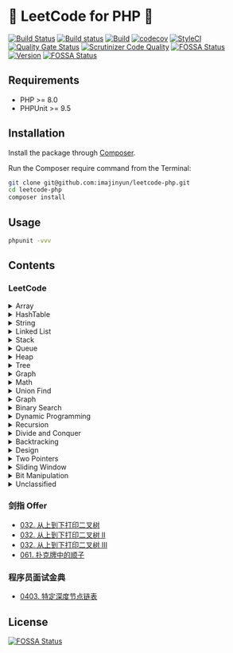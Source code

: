 # 💫 LeetCode for PHP 🐘

[![Build Status](https://travis-ci.com/imajinyun/leetcode-php.svg?branch=master)](https://travis-ci.com/imajinyun/leetcode-php)
[![Build status](https://ci.appveyor.com/api/projects/status/63m04iayror6ieh2?svg=true)](https://ci.appveyor.com/project/imajinyun/leetcode-php)
[![Build](https://github.com/imajinyun/leetcode-php/actions/workflows/build.yml/badge.svg)](https://github.com/imajinyun/leetcode-php/actions/workflows/build.yml)
[![codecov](https://codecov.io/gh/imajinyun/leetcode-php/branch/master/graph/badge.svg?token=Y9H1AHWLFY)](https://codecov.io/gh/imajinyun/leetcode-php)
[![StyleCI](https://github.styleci.io/repos/363634864/shield?branch=master)](https://github.styleci.io/repos/363634864?branch=master)
[![Quality Gate Status](https://sonarcloud.io/api/project_badges/measure?project=leetcode-php&metric=alert_status)](https://sonarcloud.io/dashboard?id=leetcode-php)
[![Scrutinizer Code Quality](https://scrutinizer-ci.com/g/imajinyun/leetcode-php/badges/quality-score.png?b=master)](https://scrutinizer-ci.com/g/imajinyun/leetcode-php/?branch=master)
[![FOSSA Status](https://app.fossa.com/api/projects/git%2Bgithub.com%2Fimajinyun%2Fleetcode-php.svg?type=shield)](https://app.fossa.com/projects/git%2Bgithub.com%2Fimajinyun%2Fleetcode-php?ref=badge_shield)
[![Version](https://img.shields.io/static/v1?label=version&message=%3E%3D8.0&color=%234F5893&labelColor=grey&logo=PHP&logoColor=blue&style=flat&link=https%3A%2F%2Fwww.php.net%2Fsupported-versions.php)](https://www.php.net/supported-versions.php)
[![FOSSA Status](https://app.fossa.com/api/projects/git%2Bgithub.com%2Fimajinyun%2Fleetcode-php.svg?type=shield)](https://app.fossa.com/projects/git%2Bgithub.com%2Fimajinyun%2Fleetcode-php?ref=badge_shield)

## Requirements

* PHP >= 8.0
* PHPUnit >= 9.5

## Installation

Install the package through [Composer](https://getcomposer.org/).

Run the Composer require command from the Terminal:

```bash
git clone git@github.com:imajinyun/leetcode-php.git
cd leetcode-php
composer install
```

## Usage

```bash
phpunit -vvv
```

## Contents

### LeetCode

<details>
<summary>Array</summary>

|Subject|Source|Solution|
|---|---|---|
|`0001. 两数之和`|[Two Sum](https://leetcode.com/problems/two-sum/)|[Solution](https://github.com/imajinyun/leetcode-php/blob/master/src/leetcode/TwoSum.php)|
|`0118. 杨辉三角`|[Pascal's Triangle](https://leetcode.com/problems/pascals-triangle/)|[Solution](https://github.com/imajinyun/leetcode-php/blob/master/src/leetcode/PascalsTriangle.php)|
|`0026. 删除有序数组中的重复项`|[Remove Duplicates from Sorted Array](https://leetcode.com/problems/remove-duplicates-from-sorted-array/)|[Solution](https://github.com/imajinyun/leetcode-php/blob/master/src/leetcode/RemoveDuplicatesFromSortedArray.php)|
|`0027. 移除元素`|[Remove Element](https://leetcode.com/problems/remove-element/)||
|`0035. 搜索插入位置`|[Search Insert Position](https://leetcode.com/problems/search-insert-position/)||
|`0053. 最大子序和`|[Maximum Subarray](https://leetcode.com/problems/maximum-subarray/)||
|`0066. 加一`|[Plus One](https://leetcode.com/problems/plus-one/)||
|`0088. 合并两个有序数组`|[Merge Sorted Array](https://leetcode.com/problems/merge-sorted-array/)||
|`0118. 杨辉三角`|[Pascal's Triangle](https://leetcode.com/problems/pascals-triangle/)||
|`0119. 杨辉三角 II`|[Pascal's Triangle II](https://leetcode.com/problems/pascals-triangle-ii/)||
|`0121. 买卖股票的最佳时机`|[Best Time to Buy and Sell Stock](https://leetcode.com/problems/best-time-to-buy-and-sell-stock/)||
|`0122. 买卖股票的最佳时机 II`|[Best Time to Buy and Sell Stock II](https://leetcode.com/problems/best-time-to-buy-and-sell-stock-ii/)||
|`0163. 缺失的区间`|[Missing Ranges](https://leetcode.com/problems/missing-ranges/)|[Solution](https://github.com/imajinyun/leetcode-php/blob/master/src/leetcode/MissingRanges.php)|
|`0167. 两数之和 II - 输入有序数组`|[Two Sum II - Input array is sorted](https://leetcode.com/problems/two-sum-ii-input-array-is-sorted/)||
|`0169. 多数元素`|[Majority Element](https://leetcode.com/problems/majority-element/)||
|`0189. 旋转数组`|[Rotate Array](https://leetcode.com/problems/rotate-array/)|[Solution](https://github.com/imajinyun/leetcode-php/blob/master/src/leetcode/RotateArray.php)|
|`0217. 存在重复元素`|[Contains Duplicate](https://leetcode.com/problems/contains-duplicate/)|[Solution](https://github.com/imajinyun/leetcode-php/blob/master/src/leetcode/ContainsDuplicate.php)|
|`0219. 存在重复元素 II`|[Contains Duplicate II](https://leetcode.com/problems/contains-duplicate-ii/)|[Solution](https://github.com/imajinyun/leetcode-php/blob/master/src/leetcode/ContainsDuplicateII.php)|
|`0228. 汇总区间`|[Summary Ranges](https://leetcode.com/problems/summary-ranges/)||
|`0238. `|[Product of Array Except Self](https://leetcode.com/problems/product-of-array-except-self/)|[Solution](https://github.com/imajinyun/leetcode-php/blob/master/src/leetcode/ProductOfArrayExceptSelf.php)|
|`0243. 最短单词距离`|[Shortest Word Distance](https://leetcode.com/problems/shortest-word-distance/)||
|`0268. 丢失的数字`|[Missing Number](https://leetcode.com/problems/missing-number/)||
|`0283. 移动零`|[Move Zeroes](https://leetcode.com/problems/move-zeroes/)|[Solution](https://github.com/imajinyun/leetcode-php/blob/master/src/leetcode/MoveZeroes.php)|
|`0350. 两个数组的交集 II`|[Intersection of Two Arrays II](https://leetcode.com/problems/intersection-of-two-arrays-ii/)|[Solution](https://github.com/imajinyun/leetcode-php/blob/master/src/leetcode/IntersectionOfTwoArraysII.php)|
|`0414. 第三大的数`|[Third Maximum Number](https://leetcode.com/problems/third-maximum-number/)||
|`0448. 找到所有数组中消失的数字`|[Find All Numbers Disappeared in an Array](https://leetcode.com/problems/find-all-numbers-disappeared-in-an-array/)||
|`0485. 最大连续 1 的个数`|[Max Consecutive Ones](https://leetcode.com/problems/max-consecutive-ones/)|[Solution](https://github.com/imajinyun/leetcode-php/blob/master/src/leetcode/MaxConsecutiveOnes.php)|
|`0509. 斐波那契数`|[Fibonacci Number](https://leetcode.com/problems/fibonacci-number/)|[Solution](https://github.com/imajinyun/leetcode-php/blob/master/src/leetcode/FibonacciNumber.php)|
|`0561. 数组拆分 I`|[Array Partition I](https://leetcode.com/problems/array-partition-i/)|[Solution](https://github.com/imajinyun/leetcode-php/blob/master/src/leetcode/ArrayPartitionI.php)|
|`0566. 重塑矩阵`|[Reshape the Matrix](https://leetcode.com/problems/reshape-the-matrix/)|[Solution](https://github.com/imajinyun/leetcode-php/blob/master/src/leetcode/ReshapeTheMatrix.php)|
|`0605. 种花问题`|[Can Place Flowers](https://leetcode.com/problems/can-place-flowers/)|[Solution](https://github.com/imajinyun/leetcode-php/blob/master/src/leetcode/CanPlaceFlowers.php)|
|`0628. 三个数的最大乘积`|[Maximum Product of Three Numbers](https://leetcode.com/problems/maximum-product-of-three-numbers/)||
|`0643. 子数组最大平均数 I`|[Maximum Average Subarray I](https://leetcode.com/problems/maximum-average-subarray-i/)||
|`0661. 图片平滑器`|[Image Smoother](https://leetcode.com/problems/image-smoother/)|[Solution](https://github.com/imajinyun/leetcode-php/blob/master/src/leetcode/ImageSmoother.php)|
|`0674. 最长连续递增序列`|[Longest Continuous Increasing Subsequence](https://leetcode.com/problems/longest-continuous-increasing-subsequence/)|[Solution](https://github.com/imajinyun/leetcode-php/blob/master/src/leetcode/LongestContinuousIncreasingSubsequence.php)|
|`0697. 数组的度`|[Degree of an Array](https://leetcode.com/problems/degree-of-an-array/)|[Solution](https://github.com/imajinyun/leetcode-php/blob/master/src/leetcode/DegreeOfAnArray.php)|
|`0717. 1 比特与 2 比特字符`|[1-bit and 2-bit Characters](https://leetcode.com/problems/1-bit-and-2-bit-characters/)|[Solution](https://github.com/imajinyun/leetcode-php/blob/master/src/leetcode/OneBitAndTwoBitCharacters.php)|
|`0724. 寻找数组的中心下标`|[Find Pivot Index](https://leetcode.com/problems/find-pivot-index/)|[Solution](https://github.com/imajinyun/leetcode-php/blob/master/src/leetcode/FindPivotIndex.php)|
|`0746. 使用最小花费爬楼梯`|[Min Cost Climbing Stairs](https://leetcode.com/problems/min-cost-climbing-stairs/)|[Solution](https://github.com/imajinyun/leetcode-php/blob/master/src/leetcode/MinCostClimbingStairs.php)|
|`0747. 至少是其他数字两倍的最大数`|[Largest Number At Least Twice of Others](https://leetcode.com/problems/largest-number-at-least-twice-of-others/)|[Solution](https://github.com/imajinyun/leetcode-php/blob/master/src/leetcode/LargestNumberAtLeastTwiceOfOthers.php)|
|`0766. 托普利茨矩阵`|[Toeplitz Matrix](https://leetcode.com/problems/toeplitz-matrix/)|[Solution](https://github.com/imajinyun/leetcode-php/blob/master/src/leetcode/ToeplitzMatrix.php)|
|`0830. 较大分组的位置`|[Positions of Large Groups](https://leetcode.com/problems/positions-of-large-groups/)|[Solution](https://github.com/imajinyun/leetcode-php/blob/master/src/leetcode/PositionsOfLargeGroups.php)|
|`0832. 翻转图像`|[Flipping an Image](https://leetcode.com/problems/flipping-an-image/)|[Solution](https://github.com/imajinyun/leetcode-php/blob/master/src/leetcode/FlippingAnImage.php)|
|`0867. 转置矩阵`|[Transpose Matrix](https://leetcode-cn.com/problems/transpose-matrix/)|[Solution]()|
|`0888. 公平的糖果棒交换`|[Fair Candy Swap](https://leetcode.com/problems/fair-candy-swap/)|[Solution](https://github.com/imajinyun/leetcode-php/blob/master/src/leetcode/FairCandySwap.php)|
|`0896. 单调数列`|[Monotonic Array](https://leetcode.com/problems/monotonic-array/)|[Solution](https://github.com/imajinyun/leetcode-php/blob/master/src/leetcode/MonotonicArray.php)|
|`0905. 按奇偶排序数组`|[Sort Array By Parity](https://leetcode.com/problems/sort-array-by-parity/)|[Solution](https://github.com/imajinyun/leetcode-php/blob/master/src/leetcode/SortArrayByParity.php)|
|`0914. 卡牌分组`|[X of a Kind in a Deck of Cards](https://leetcode.com/problems/x-of-a-kind-in-a-deck-of-cards/)|[Solution](https://github.com/imajinyun/leetcode-php/blob/master/src/leetcode/XOfAKindInADeckOfCards.php)|
|`0922. 按奇偶排序数组 II`|[Sort Array By Parity II](https://leetcode.com/problems/sort-array-by-parity-ii/)|[Solution](https://github.com/imajinyun/leetcode-php/blob/master/src/leetcode/SortArrayByParityII.php)|
|`0941. 有效的山脉数组`|[Valid Mountain Array](https://leetcode.com/problems/valid-mountain-array/)|[Solution](https://github.com/imajinyun/leetcode-php/blob/master/src/leetcode/ValidMountainArray.php)|
|`0977. 有序数组的平方`|[Squares of a Sorted Array](https://leetcode.com/problems/squares-of-a-sorted-array/)|[Solution](https://github.com/imajinyun/leetcode-php/blob/master/src/leetcode/SquaresOfASortedArray.php)|
|`0985. 查询后的偶数和`|[Sum of Even Numbers After Queries](https://leetcode.com/problems/sum-of-even-numbers-after-queries/)|[Solution](https://github.com/imajinyun/leetcode-php/blob/master/src/leetcode/SumOfEvenNumbersAfterQueries.php)|
|`0989. 数组形式的整数加法`|[Add to Array-Form of Integer](https://leetcode.com/problems/add-to-array-form-of-integer/)|[Solution](https://github.com/imajinyun/leetcode-php/blob/master/src/leetcode/AddToArrayFormOfInteger.php)|
|`0999. 可以被一步捕获的棋子数`|[Available Captures for Rook](https://leetcode.com/problems/available-captures-for-rook/)|[Solution](https://github.com/imajinyun/leetcode-php/blob/master/src/leetcode/AvailableCapturesForRook.php)|
|`1002. 查找常用字符`|[Find Common Characters](https://leetcode.com/problems/find-common-characters/)|[Solution](https://github.com/imajinyun/leetcode-php/blob/master/src/leetcode/FindCommonCharacters.php)|
|`1013. 将数组分成和相等的三个部分`|[Partition Array Into Three Parts With Equal Sum](https://leetcode.com/problems/partition-array-into-three-parts-with-equal-sum/)|[Solution](https://github.com/imajinyun/leetcode-php/blob/master/src/leetcode/PartitionArrayIntoThreePartsWithEqualSum.php)|
|`1018. 可被 5 整除的二进制前缀`|[Binary Prefix Divisible By 5](https://leetcode.com/problems/binary-prefix-divisible-by-5/)|[Solution](https://github.com/imajinyun/leetcode-php/blob/master/src/leetcode/HeightChecker.php)|
|`1051. 高度检查器`|[Height Checker](https://leetcode.com/problems/height-checker/)|[Solution](https://github.com/imajinyun/leetcode-php/blob/master/src/leetcode/HeightChecker.php)|
|`1064. 不动点`|[Fixed Point](https://leetcode.com/problems/fixed-point/)|[Solution](https://github.com/imajinyun/leetcode-php/blob/master/src/leetcode/FixedPoint.php)|
|`1085. 最小元素各数位之和`|[Sum of Digits in the Minimum Number](https://leetcode.com/problems/sum-of-digits-in-the-minimum-number/)|[Solution](https://github.com/imajinyun/leetcode-php/blob/master/src/leetcode/SumOfDigitsInTheMinimumNumber.php)|
|`1086. 前五科的均分`|[High Five](https://leetcode.com/problems/high-five/)|[Solution](https://github.com/imajinyun/leetcode-php/blob/master/src/leetcode/HighFive.php)|
|`1089. 复写零`|[Duplicate Zeros](https://leetcode.com/problems/duplicate-zeros/)|[Solution](https://github.com/imajinyun/leetcode-php/blob/master/src/leetcode/DuplicateZeros.php)|
|`1099 小于 K 的两数之和`|[Two Sum Less Than K](https://leetcode.com/problems/two-sum-less-than-k/)|[Solution](https://github.com/imajinyun/leetcode-php/blob/master/src/leetcode/TwoSumLessThanK.php)|
|`1122. 数组的相对排序`|[Relative Sort Array](https://leetcode.com/problems/relative-sort-array/)|[Solution](https://github.com/imajinyun/leetcode-php/blob/master/src/leetcode/RelativeSortArray.php)|
|`1128. 等价多米诺骨牌对的数量`|[Number of Equivalent Domino Pairs](https://leetcode.com/problems/number-of-equivalent-domino-pairs/)|[Solution](https://github.com/imajinyun/leetcode-php/blob/master/src/leetcode/NumberOfEquivalentDominoPairs.php)|
|`1150. 检查一个数是否在数组中占绝大多数`|[Check If a Number Is Majority Element in a Sorted Array](https://leetcode.com/problems/check-if-a-number-is-majority-element-in-a-sorted-array/)|[Solution](https://github.com/imajinyun/leetcode-php/blob/master/src/leetcode/CheckIfANumberIsMajorityElementInASortedArrayEasy.php)|
|`1160. 拼写单词`|[Find Words That Can Be Formed by Characters](https://leetcode.com/problems/find-words-that-can-be-formed-by-characters/)|[Solution](https://github.com/imajinyun/leetcode-php/blob/master/src/leetcode/FindWordsThatCanBeFormedByCharacters.php)|
|`1176. 健身计划评估`|[Diet Plan Performance Easy](https://leetcode.com/problems/diet-plan-performance/)|[Solution](https://github.com/imajinyun/leetcode-php/blob/master/src/leetcode/DietPlanPerformanceEasy.php)|
|`1184. 公交站间的距离`|[Distance Between Bus Stops](https://leetcode.com/problems/distance-between-bus-stops/)|[Solution](https://github.com/imajinyun/leetcode-php/blob/master/src/leetcode/DistanceBetweenBusStops.php)|
|`1185. 一周中的第几天`|[Day of the Week](https://leetcode.com/problems/day-of-the-week/)|[Solution](https://github.com/imajinyun/leetcode-php/blob/master/src/leetcode/DayOfTheWeek.php)|
|`1200. 最小绝对差`|[Minimum Absolute Difference](https://leetcode.com/problems/minimum-absolute-difference/)|[Solution](https://github.com/imajinyun/leetcode-php/blob/master/src/leetcode/MinimumAbsoluteDifference.php)|
|`1217. 玩筹码`|[Minimum Cost to Move Chips to The Same Position](https://leetcode.com/problems/minimum-cost-to-move-chips-to-the-same-position/)|[Solution](https://github.com/imajinyun/leetcode-php/blob/master/src/leetcode/MinimumCostToMoveChipsToTheSamePosition.php)|
|`1232. 缀点成线`|[Check If It Is a Straight Line](https://leetcode.com/problems/check-if-it-is-a-straight-line/)|[Solution](https://github.com/imajinyun/leetcode-php/blob/master/src/leetcode/CheckIfItIsAStraightLine.php)|
|`1243. 数组变换`|[Array Transformation](https://leetcode.com/problems/array-transformation/)|[Solution](https://github.com/imajinyun/leetcode-php/blob/master/src/leetcode/ArrayTransformation.php)|
|`1252. 奇数值单元格的数目`|[Cells with Odd Values in a Matrix](https://leetcode.com/problems/cells-with-odd-values-in-a-matrix/)|[Solution](https://github.com/imajinyun/leetcode-php/blob/master/src/leetcode/CellsWithOddValueInAMatrix.php)|
|`1260. 二维网格迁移`|[Shift 2D Grid](https://leetcode.com/problems/shift-2d-grid/)|[Solution](https://github.com/imajinyun/leetcode-php/blob/master/src/leetcode/Shift2DGrid.php)|
|`1266. 访问所有点的最小时间`|[Minimum Time Visiting All Points](https://leetcode.com/problems/minimum-time-visiting-all-points/)|[Solution](https://github.com/imajinyun/leetcode-php/blob/master/src/leetcode/MinimumTimeVisitingAllPoints.php)|
|`1275. `|[Find Winner on a Tic Tac Toe Game](https://leetcode.com/problems/find-winner-on-a-tic-tac-toe-game/)|[Solution](https://github.com/imajinyun/leetcode-php/blob/master/src/leetcode/FindWinnerOnATicTacToeGame.php)|

</details>

<details>
<summary>HashTable</summary>

|Subject|Source|Solution|
|---|---|---|
|`0001. 两数之和`|[Two Sum](https://leetcode.com/problems/two-sum/)|[Solution](https://github.com/imajinyun/leetcode-php/blob/master/src/leetcode/TwoSum.php)|
|`0136. 只出现一次的数字`|[Single Number](https://leetcode.com/problems/single-number/)|[Solution](https://github.com/imajinyun/leetcode-php/blob/master/src/leetcode/FindWinnerOnATicTacToeGame.php)|
|`0202. 快乐数`|[Happy Number](https://leetcode.com/problems/happy-number/)|[Solution](https://github.com/imajinyun/leetcode-php/blob/master/src/leetcode/FindWinnerOnATicTacToeGame.php)|

</details>

<details>
<summary>String</summary>

|Subject|Source|Solution|
|---|---|---|
|`0003. 无重复字符的最长子串`|[Longest Substring Without Repeating Characters](https://leetcode.com/problems/longest-substring-without-repeating-characters/)|[Solution](https://github.com/imajinyun/leetcode-php/blob/master/src/leetcode/LongestSubstringWithoutRepeatingCharacters.php)|
|`0005. 最长回文子串`|[Longest Palindromic Substring](https://leetcode.com/problems/longest-palindromic-substring/)|[Solution](https://github.com/imajinyun/leetcode-php/blob/master/src/leetcode/LongestPalindromicSubstring.php)|
|`0006. Z 字形变换`|[Zigzag Conversion](https://leetcode.com/problems/longest-palindromic-substring/)|[Solution](https://github.com/imajinyun/leetcode-php/blob/master/src/leetcode/ZigzagConversion.php)|
|`0008. 字符串转换整数 (atoi)`|[String to Integer (atoi)](https://leetcode.com/problems/string-to-integer-atoi/)|[Solution](https://github.com/imajinyun/leetcode-php/blob/master/src/leetcode/StringToInteger.php)|
|`0125. 验证回文串`|[Valid Palindrome](https://leetcode.com/problems/valid-palindrome/)|[Solution](https://github.com/imajinyun/leetcode-php/blob/master/src/leetcode/ValidPalindrome.php)|
|`0344. 反转字符串`|[Reverse String](https://leetcode.com/problems/reverse-string/)|[Solution](https://github.com/imajinyun/leetcode-php/blob/master/src/leetcode/ReverseString.php)|

</details>

<details>
<summary>Linked List</summary>

|Subject|Source|Solution|
|---|---|---|
|`0002. 两数相加`|[Add Two Numbers](https://leetcode.com/problems/add-two-numbers/)|[Solution](https://github.com/imajinyun/leetcode-php/blob/master/src/leetcode/AddTwoNumbers.php)|
|`0021. 合并两个有序链表`|[Merge Two Sorted Lists](https://leetcode.com/problems/merge-two-sorted-lists/)|[Solution](https://github.com/imajinyun/leetcode-php/blob/master/src/leetcode/MergeTwoSortedLists.php)|
|`0024. 两两交换链表中的节点`|[Swap Nodes in Pairs](https://leetcode.com/problems/swap-nodes-in-pairs/)|[Solution](https://github.com/imajinyun/leetcode-php/blob/master/src/leetcode/SwapNodesInPairs.php)|
|`0206. 反转链表`|[Reverse Linked List](https://leetcode.com/problems/reverse-linked-list/)|[Solution](https://github.com/imajinyun/leetcode-php/blob/master/src/leetcode/ReverseLinkedList.php)|
|`0141. 环形链表`|[Linked List Cycle](https://leetcode.com/problems/linked-list-cycle/)|[Solution](https://github.com/imajinyun/leetcode-php/blob/master/src/leetcode/LinkedListCycle.php)|

</details>

<details>
<summary>Stack</summary>

|Subject|Source|Solution|
|---|---|---|
|`0020. 有效的括号`|[Valid Parentheses](https://leetcode.com/problems/valid-parentheses/)|[Solution](https://github.com/imajinyun/leetcode-php/blob/master/src/leetcode/BinaryTreeInorderTraversal.php)|
|`0094. 二叉树的中序遍历`|[Binary Tree Inorder Traversal](https://leetcode.com/problems/binary-tree-inorder-traversal/)|[Solution](https://github.com/imajinyun/leetcode-php/blob/master/src/leetcode/BinaryTreeInorderTraversal.php)|
|`0496. 下一个更大元素 I`|[Next Greater Element I](https://leetcode.com/problems/next-greatr-element-i/)|[Solution](https://github.com/imajinyun/leetcode-php/blob/master/src/leetcode/NextGreaterElementI.php)|
|`0503. 下一个更大元素 II`|[Next Greater Element II](https://leetcode.com/problems/next-greater-element-i/)|[Solution](https://github.com/imajinyun/leetcode-php/blob/master/src/leetcode/NextGreaterElementII.php)|
|`0739. 每日温度`|[Daily Temperatures](https://leetcode.com/problems/daily-temperatures/)|[Solution](https://github.com/imajinyun/leetcode-php/blob/master/src/leetcode/DailyTemperatures.php)|

</details>

<details>
<summary>Queue</summary>

|Subject|Source|Solution|
|---|---|---|
|`0239. 滑动窗口最大值`|[Sliding Window Maximum](https://leetcode.com/problems/sliding-window-maximum/)|[Solution](https://github.com/imajinyun/leetcode-php/blob/master/src/leetcode/SlidingWindowMaximum.php)|

</details>

<details>
<summary>Heap</summary>

|Subject|Source|Solution|
|---|---|---|
|`0703. 数据流中的第 K 大元素`|[Kth Largest Element in a Stream](https://leetcode.com/problems/kth-largest-element-in-a-stream/)|[Solution](https://github.com/imajinyun/leetcode-php/blob/master/src/leetcode/KthLargestElementInAStream.php)|

</details>

<details>
<summary>Tree</summary>

|Subject|Source|Solution|
|---|---|---|
|`0020. 括号生成`|[Generate Parentheses](https://leetcode.com/problems/generate-parentheses/)|[Solution](https://github.com/imajinyun/leetcode-php/blob/master/src/leetcode/GenerateParentheses.php)|
|`0098. 验证二叉搜索树`|[Validate Binary Search Tree](https://leetcode.com/problems/validate-binary-search-tree/)|[Solution](https://github.com/imajinyun/leetcode-php/blob/master/src/leetcode/ValidateBinarySearchTree.php)|
|`0100. 相同的树`|[Same Tree](https://leetcode.com/problems/same-tree/)|[Solution](https://github.com/imajinyun/leetcode-php/blob/master/src/leetcode/Pow.php)|
|`0102. 二叉树的层序遍历`|[Binary Tree Level Order Traversal](https://leetcode.com/problems/binary-tree-level-order-traversal/)|[Solution](https://github.com/imajinyun/leetcode-php/blob/master/src/leetcode/BinaryTreeLevelOrderTraversal.php)|
|`0103. 二叉树的锯齿形层次遍历`|[Binary Tree Zigzag Level Order Traversal](https://leetcode.com/problems/binary-tree-zigzag-level-order-traversal/)|[Solution](https://github.com/imajinyun/leetcode-php/blob/master/src/leetcode/BinaryTreeZigzagLevelOrderTraversal.php)|
|`0104. 二叉树的最大深度`|[Maximum Depth of Binary Tree](https://leetcode.com/problems/maximum-depth-of-binary-tree/)|[Solution](https://github.com/imajinyun/leetcode-php/blob/master/src/leetcode/MaximumDepthOfBinaryTree.php)|
|`0199. 二叉树的右视图`|[Binary Tree Right Side View](https://leetcode.com/problems/binary-tree-right-side-view/)|[Solution](https://github.com/imajinyun/leetcode-php/blob/master/src/leetcode/BinaryTreeRightSideView.php)|
|`0235. 二叉搜索树的最近公共祖先`|[Lowest Common Ancestor of a Binary Search Tree](https://leetcode.com/problems/lowest-common-ancestor-of-a-binary-search-tree/)|[Solution](https://github.com/imajinyun/leetcode-php/blob/master/src/leetcode/LowestCommonAncestorOfABinarySearchTree.php)|
|`0236. 二叉树的最近公共祖先`|[Lowest Common Ancestor of a Binary Tree](https://leetcode.com/problems/lowest-common-ancestor-of-a-binary-tree/)|[Solution](https://github.com/imajinyun/leetcode-php/blob/master/src/leetcode/LowestCommonAncestorOfABinaryTree.php)|
|`0450. 删除二叉搜索树中的节点`|[Delete Node in a Binary Search Tree](https://leetcode.com/problems/delete-node-in-a-bst/)|[Solution](https://github.com/imajinyun/leetcode-php/blob/master/src/leetcode/DeleteNodeInABinarySearchTree.php)|
|`0515. 在每个树行中找最大值`|[Find Largest Value in Each Tree Row](https://leetcode.com/problems/find-largest-value-in-each-tree-row/)|[Solution](https://github.com/imajinyun/leetcode-php/blob/master/src/leetcode/FindLargestValueInEachTreeRow.php)|
|`0637. 二叉树的层平均值`|[Average of Levels in Binary Tree](https://leetcode.com/problems/average-of-levels-in-binary-tree/)|[Solution](https://github.com/imajinyun/leetcode-php/blob/master/src/leetcode/AverageOfLevelsInBinaryTree.php)|
|`0700. 二叉搜索树中的搜索`|[Search in a Binary Search Tree](https://leetcode.com/problems/search-in-a-binary-search-tree/)|[Solution](https://github.com/imajinyun/leetcode-php/blob/master/src/leetcode/SearchInABinarySearchTree.php)|
|`0701. 二叉搜索树中的插入操作`|[Insert into a Binary Search Tree](https://leetcode.com/problems/insert-into-a-binary-search-tree/)|[Solution](https://github.com/imajinyun/leetcode-php/blob/master/src/leetcode/InsertIntoABinarySearchTree.php)|
|`0993. 二叉树的堂兄弟节点`|[Cousins in Binary Tree](https://leetcode.com/problems/cousins-in-binary-tree/)|[Solution](https://github.com/imajinyun/leetcode-php/blob/master/src/leetcode/CousinsInBinaryTree.php)|

</details>

<details>
<summary>Graph</summary>

|Subject|Source|Solution|
|---|---|---|

</details>

<details>
<summary>Math</summary>

|Subject|Source|Solution|
|---|---|---|
|`0050. 计算 x 的 n 次幂`|[Pow(x, n)](https://leetcode.com/problems/powx-n/)|[Solution](https://github.com/imajinyun/leetcode-php/blob/master/src/leetcode/Pow.php)|

</details>

<details>
<summary>Union Find</summary>

|Subject|Source|Solution|
|---|---|---|
|`0200. 岛屿数量`|[Number of Islands](https://leetcode.com/problems/number-of-islands/)|[Solution](https://github.com/imajinyun/leetcode-php/blob/master/src/leetcode/NumberOfIslands.php)|

</details>

<details>
<summary>Graph</summary>

|Subject|Source|Solution|
|---|---|---|

</details>

<details>
<summary>Binary Search</summary>

|Subject|Source|Solution|
|---|---|---|
|`0069. x 的平方根`|[Sqrt(x)](https://leetcode.com/problems/sqrtx/)|[Solution](https://github.com/imajinyun/leetcode-php/blob/master/src/leetcode/SqrtX.php)|

</details>

<details>
<summary>Dynamic Programming</summary>

|Subject|Source|Solution|
|---|---|---|
|`0005. 最长回文子串`|[Longest Palindromic Substring](https://leetcode.com/problems/longest-palindromic-substring/)||
|`0062. 不同路径`|[Unique Paths](https://leetcode.com/problems/unique-paths/)||
|`0063. 不同路径 II`|[Unique Paths II](https://leetcode.com/problems/unique-paths-ii/)||
|`0064. 最小路径和`|[Minimum Path Sum](https://leetcode.com/problems/minimum-path-sum/)||
|`0070. 爬楼梯`|[Climbing Stairs](https://leetcode.com/problems/climbing-stairs/)|[Solution](https://github.com/imajinyun/leetcode-php/blob/master/src/leetcode/ClimbingStairs.php)|
|`0072. 编辑距离`|[Edit Distance](https://leetcode.com/problems/edit-distance/)||
|`0120. 三角形最小路径和`|[Triangle](https://leetcode.com/problems/triangle/)|[Solution](https://github.com/imajinyun/leetcode-php/blob/master/src/leetcode/Triangle.php)|
|`0121. 买卖股票的最佳时机`|[Best Time to Buy and Sell Stock](https://leetcode.com/problems/best-time-to-buy-and-sell-stock/)||
|`0122. 买卖股票的最佳时机 II`|[Best Time to Buy and Sell Stock II](https://leetcode.com/problems/best-time-to-buy-and-sell-stock-ii/)||
|`0123. 买卖股票的最佳时机 III`|[Best Time to Buy and Sell Stock III](https://leetcode.com/problems/best-time-to-buy-and-sell-stock-iii/)||
|`0128. 最长连续序列`|[Longest Consecutive Sequence](https://leetcode.com/problems/longest-consecutive-sequence/)||
|`0152. 乘积最大子数组`|[Maximum Product Subarray](https://leetcode.com/problems/maximum-product-subarray/)|[Solution](https://github.com/imajinyun/leetcode-php/blob/master/src/leetcode/MaximumProductSubarray.php)|
|`0188. 买卖股票的最佳时机 IV`|[Best Time to Buy and Sell Stock IV](https://leetcode.com/problems/best-time-to-buy-and-sell-stock-iv/)||
|`0300. 最长上升子序列`|[Longest Increasing Subsequence](https://leetcode.com/problems/longest-increasing-subsequence/)||
|`0322. 零钱兑换`|[Coin Change](https://leetcode.com/problems/coin-change/)||
|`0309. 佳买卖股票时机含冷冻期`|[Best Time to Buy and Sell Stock with Cooldown](https://leetcode.com/problems/best-time-to-buy-and-sell-stock-with-cooldown/)||
|`0673. 最长递增子序列的个数`|[Number of Longest Increasing Subsequence](https://leetcode.com/problems/number-of-longest-increasing-subsequence/)||
|`0674. 最长连续递增序列`|[Longest Continuous Increasing Subsequence](https://leetcode.com/problems/longest-continuous-increasing-subsequence/)||
|`0714. 买卖股票的最佳时机含手续费`|[Best Time to Buy and Sell Stock with Transaction Fee](https://leetcode.com/problems/best-time-to-buy-and-sell-stock-with-transaction-fee/)||
|`1143. 最长公共子序列`|[Longest Common Subsequence](https://leetcode.com/problems/longest-common-subsequence/)||
|`1397. 找到所有好字符串`|[Find All Good Strings](https://leetcode.com/problems/find-all-good-strings/)||

</details>

<details>
<summary>Recursion</summary>

|Subject|Source|Solution|
|---|---|---|
|`0509. 斐波那契数`|[Fibonacci Number](https://leetcode.com/problems/fibonacci-number/)|[Solution](https://github.com/imajinyun/leetcode-php/blob/master/src/leetcode/FibonacciNumber)|

</details>

<details>
<summary>Divide and Conquer</summary>

|Subject|Source|Solution|
|---|---|---|
|`0169. 多数元素`|[Majority Element](https://leetcode.com/problems/majority-element/)|[Solution](https://github.com/imajinyun/leetcode-php/blob/master/src/leetcode/MajorityElement)|

</details>

<details>
<summary>Backtracking</summary>

|Subject|Source|Solution|
|---|---|---|
|`0036. 有效的数独`|[Valid Sudoku](https://leetcode.com/problems/valid-sudoku/)|[Solution](https://github.com/imajinyun/leetcode-php/blob/master/src/leetcode/ValidSudoku.php)|
|`0037. 解数独`|[Sudoku Solver](https://leetcode.com/problems/sudoku-solver/)||
|`0039. 组合总和`|[Combination Sum](https://leetcode.com/problems/combination-sum/)||
|`0040. 组合总和 II`|[Combination Sum II](https://leetcode.com/problems/combination-sum-ii/)||
|`0046. 全排列`|[Permutations](https://leetcode.com/problems/permutations/)||
|`0047. 全排列 II`|[Permutations II](https://leetcode.com/problems/permutations-ii/)||
|`0051. N 皇后`|[N-Queens](https://leetcode.com/problems/n-queens/)||
|`0052. N 皇后 II`|[N-Queens II](https://leetcode.com/problems/n-queens-ii/)||
|`0078. 子集`|[Subsets](https://leetcode.com/problems/subsets/)||
|`0079. 单词搜索`|[Word Search](https://leetcode.com/problems/word-search/)|[Solution](https://github.com/imajinyun/leetcode-php/blob/master/src/leetcode/WordSearch.php)|
|`0090. 子集 II`|[Subsets II](https://leetcode.com/problems/subsets-ii/)||

</details>

<details>
<summary>Design</summary>

|Subject|Source|Solution|
|---|---|---|
|`0208. 实现 Trie（前缀树）`|[Implement Trie (Prefix Tree)](https://leetcode.com/problems/implement-trie-prefix-tree/)|[Solution](https://github.com/imajinyun/leetcode-php/blob/master/src/leetcode/ImplementTriePrefixTree.php)|
|`0225. 用队列实现栈`|[Implement Stack using Queues](https://leetcode.com/problems/implement-stack-using-queues/)|[Solution](https://github.com/imajinyun/leetcode-php/blob/master/src/leetcode/ImplementStackUsingQueues.php)|
|`0232. 用栈实现队列`|[Implement Queue using Stacks](https://leetcode.com/problems/implement-queue-using-stacks/)|[Solution](https://github.com/imajinyun/leetcode-php/blob/master/src/leetcode/ImplementQueueUsingStacks.php)|

</details>

<details>
<summary>Two Pointers</summary>

|Subject|Source|Solution|
|---|---|---|
|`0015. 三数之和`|[3Sum](https://leetcode.com/problems/3sum/)|[Solution](https://github.com/imajinyun/leetcode-php/blob/master/src/leetcode/ThreeSum.php)|
|`0016. 最接近的三数之和`|[3Sum Closest](https://leetcode.com/problems/3sum-closest/)|[Solution](https://github.com/imajinyun/leetcode-php/blob/master/src/leetcode/ThreeSumClosest.php)|
|`0018. 四数之和`|[4Sum](https://leetcode.com/problems/4sum/)|[Solution](https://github.com/imajinyun/leetcode-php/blob/master/src/leetcode/FourSum.php)|

</details>

<details>
<summary>Sliding Window</summary>

|Subject|Source|Solution|
|---|---|---|
|`0003. 无重复字符的最长子串`|[Longest Substring Without Repeating Characters](https://leetcode.com/problems/longest-substring-without-repeating-characters/)|[Solution](https://github.com/imajinyun/leetcode-php/blob/master/src/leetcode/LongestSubstringWithoutRepeatingCharacters.php)|
|`0076. 最小覆盖子串`|[Minimum Window Substring](https://leetcode.com/problems/minimum-window-substring/)|[Solution](https://github.com/imajinyun/leetcode-php/blob/master/src/leetcode/MinimumWindowSubstring.php)|
|`0438. 找到字符串中所有字母异位词`|[Find All Anagrams in a String](https://leetcode.com/problems/find-all-anagrams-in-a-string/)|[Solution](https://github.com/imajinyun/leetcode-php/blob/master/src/leetcode/FindAllAnagramsInAString.php)|
|`0567. 字符串的排列`|[Permutation in String](https://leetcode.com/problems/permutation-in-string/)|[Solution](https://github.com/imajinyun/leetcode-php/blob/master/src/leetcode/PermutationInString.php)|

</details>

<details>
<summary>Bit Manipulation</summary>

|Subject|Source|Solution|
|---|---|---|
|`0191. 位 1 的个数`|[Number of 1 Bits](https://leetcode.com/problems/number-of-1-bits/)|[Solution](https://github.com/imajinyun/leetcode-php/blob/master/src/leetcode/NumberOfOneBits.php)|
|`0231. 2 的幂`|[Power of Two](https://leetcode.com/problems/power-of-two/)|[Solution](https://github.com/imajinyun/leetcode-php/blob/master/src/leetcode/PowerOfTwo.php)|
|`0338. 比特位计数`|[Counting Bits](https://leetcode.com/problems/counting-bits/)|[Solution](https://github.com/imajinyun/leetcode-php/blob/master/src/leetcode/CountingBits.php)|

</details>

<details>
<summary>Unclassified</summary>

|Subject|Source|Solution|
|---|---|---|
|`0242. 有效的字母异位词`|[Valid Anagram](https://leetcode.com/problems/valid-anagram/)|[Solution](https://github.com/imajinyun/leetcode-php/blob/master/src/leetcode/ValidAnagram.php)|
|`1118. 一月有多少天`|[Number of Days in a Month](https://leetcode.com/problems/number-of-days-in-a-month/)|[Solution](https://github.com/imajinyun/leetcode-php/blob/master/src/leetcode/NumberOfDaysInAMonth.php)|

</details>

### 剑指 Offer

* [032. 从上到下打印二叉树](https://leetcode-cn.com/problems/cong-shang-dao-xia-da-yin-er-cha-shu-lcof/)
* [032. 从上到下打印二叉树 II](https://leetcode-cn.com/problems/cong-shang-dao-xia-da-yin-er-cha-shu-ii-lcof/)
* [032. 从上到下打印二叉树 III](https://leetcode-cn.com/problems/cong-shang-dao-xia-da-yin-er-cha-shu-iii-lcof/)
* [061. 扑克牌中的顺子](https://leetcode-cn.com/problems/bu-ke-pai-zhong-de-shun-zi-lcof/)

### 程序员面试金典

* [0403. 特定深度节点链表](https://leetcode-cn.com/problems/list-of-depth-lcci/)


## License

[![FOSSA Status](https://app.fossa.com/api/projects/git%2Bgithub.com%2Fimajinyun%2Fleetcode-php.svg?type=large)](https://app.fossa.com/projects/git%2Bgithub.com%2Fimajinyun%2Fleetcode-php?ref=badge_large)
